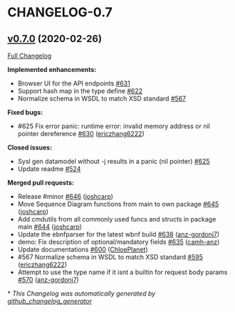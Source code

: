 # CHANGELOG-0.7

## [v0.7.0](https://github.com/anz-bank/sysl/tree/v0.7.0) (2020-02-26)

[Full Changelog](https://github.com/anz-bank/sysl/compare/v0.6.3...v0.7.0)

**Implemented enhancements:**

- Browser UI for the API endpoints [\#631](https://github.com/anz-bank/sysl/issues/631)
- Support hash map in the type define [\#622](https://github.com/anz-bank/sysl/issues/622)
- Normalize schema in WSDL to match XSD standard  [\#567](https://github.com/anz-bank/sysl/issues/567)

**Fixed bugs:**

- \#625 Fix error panic: runtime error: invalid memory address or nil pointer dereference [\#630](https://github.com/anz-bank/sysl/pull/630) ([ericzhang6222](https://github.com/ericzhang6222))

**Closed issues:**

- Sysl gen datamodel without -j results in a panic \(nil pointer\) [\#625](https://github.com/anz-bank/sysl/issues/625)
- Update readme [\#524](https://github.com/anz-bank/sysl/issues/524)

**Merged pull requests:**

- Release \#minor [\#646](https://github.com/anz-bank/sysl/pull/646) ([joshcarp](https://github.com/joshcarp))
- Move Sequence Diagram functions from main to own package [\#645](https://github.com/anz-bank/sysl/pull/645) ([joshcarp](https://github.com/joshcarp))
- Add cmdutils from all commonly used funcs and structs in package main [\#644](https://github.com/anz-bank/sysl/pull/644) ([joshcarp](https://github.com/joshcarp))
- Update the ebnfparser for the latest wbnf build [\#638](https://github.com/anz-bank/sysl/pull/638) ([anz-gordonj7](https://github.com/anz-gordonj7))
- demo: Fix description of optional/mandatory fields [\#635](https://github.com/anz-bank/sysl/pull/635) ([camh-anz](https://github.com/camh-anz))
- Update documentations [\#600](https://github.com/anz-bank/sysl/pull/600) ([ChloePlanet](https://github.com/ChloePlanet))
- \#567 Normalize schema in WSDL to match XSD standard [\#595](https://github.com/anz-bank/sysl/pull/595) ([ericzhang6222](https://github.com/ericzhang6222))
- Attempt to use the type name if it isnt a builtin for request body params [\#570](https://github.com/anz-bank/sysl/pull/570) ([anz-gordonj7](https://github.com/anz-gordonj7))



\* *This Changelog was automatically generated by [github_changelog_generator](https://github.com/github-changelog-generator/github-changelog-generator)*

